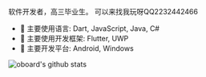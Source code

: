 软件开发者，高三毕业生。
可以来找我玩呀QQ2232442466
- 🔭 主要使用语言: Dart, JavaScript, Java, C#
- 🔭 主要使用开发框架: Flutter, UWP
- 🔭 主要开发平台: Android, Windows

![oboard's github stats](https://github-readme-stats.vercel.app/api?username=oboard&show_icons=true)
